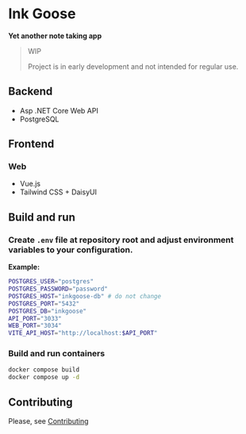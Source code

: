 # Ink Goose

**Yet another note taking app**

> WIP
> 
> Project is in early development and not intended for regular use.

## Backend

- Asp .NET Core Web API
- PostgreSQL

## Frontend

### Web

- Vue.js
- Tailwind CSS + DaisyUI

## Build and run

### Create `.env` file at repository root and adjust environment variables to your configuration.

**Example:**

```bash
POSTGRES_USER="postgres"
POSTGRES_PASSWORD="password"
POSTGRES_HOST="inkgoose-db" # do not change
POSTGRES_PORT="5432"
POSTGRES_DB="inkgoose"
API_PORT="3033"
WEB_PORT="3034"
VITE_API_HOST="http://localhost:$API_PORT"
```

### Build and run containers

```bash
docker compose build
docker compose up -d
```

## Contributing

Please, see [Contributing](https://github.com/obsqrbtz/InkGoose/blob/master/CONTRIBUTING.md)
